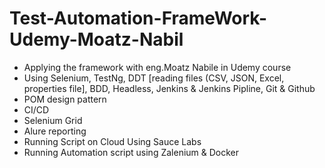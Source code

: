 # Test-Automation-FrameWork-Udemy-Moatz-Nabil
* Applying the framework with eng.Moatz Nabile in Udemy course
* Using Selenium, TestNg, DDT [reading files (CSV, JSON, Excel, properties file], BDD, Headless, Jenkins & Jenkins Pipline, Git & Github
* POM design pattern
* CI/CD
* Selenium Grid
* Alure reporting 
* Running Script on Cloud Using Sauce Labs
* Running Automation script using Zalenium & Docker

